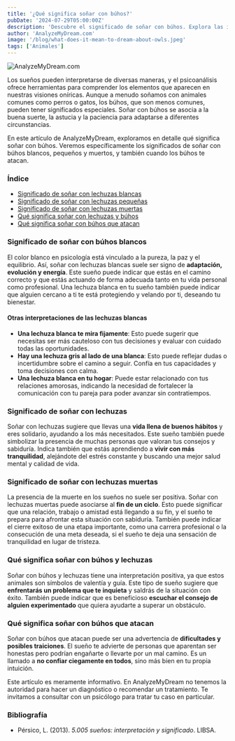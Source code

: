 ```yaml
---
title: '¿Qué significa soñar con búhos?'
pubDate: '2024-07-29T05:00:00Z'
description: 'Descubre el significado de soñar con búhos. Explora las interpretaciones de los búhos blancos, los búhos pequeños, los búhos muertos y más.'
author: 'AnalyzeMyDream.com'
image: '/blog/what-does-it-mean-to-dream-about-owls.jpeg'
tags: ['Animales']
---
```


![AnalyzeMyDream.com](/blog/what-does-it-mean-to-dream-about-owls.jpeg)

Los sueños pueden interpretarse de diversas maneras, y el psicoanálisis ofrece herramientas para comprender los elementos que aparecen en nuestras visiones oníricas. Aunque a menudo soñamos con animales comunes como perros o gatos, los búhos, que son menos comunes, pueden tener significados especiales. Soñar con búhos se asocia a la buena suerte, la astucia y la paciencia para adaptarse a diferentes circunstancias.

En este artículo de AnalyzeMyDream, exploramos en detalle qué significa soñar con búhos. Veremos específicamente los significados de soñar con búhos blancos, pequeños y muertos, y también cuando los búhos te atacan.

### Índice

- [Significado de soñar con lechuzas blancas](#significado-de-soñar-con-lechuzas-blancas)
- [Significado de soñar con lechuzas pequeñas](#significado-de-soñar-con-lechuzas-pequenas)
- [Significado de soñar con lechuzas muertas](#significado-de-soñar-con-lechuzas-muertas)
- [Qué significa soñar con lechuzas y búhos](#que-significa-soñar-con-lechuzas-y-buhos)
- [Qué significa soñar con búhos que atacan](#que-significa-soñar-con-buhos-que-atacan)

### Significado de soñar con búhos blancos

El color blanco en psicología está vinculado a la pureza, la paz y el equilibrio. Así, soñar con lechuzas blancas suele ser signo de **adaptación, evolución y energía**. Este sueño puede indicar que estás en el camino correcto y que estás actuando de forma adecuada tanto en tu vida personal como profesional. Una lechuza blanca en tu sueño también puede indicar que alguien cercano a ti te está protegiendo y velando por ti, deseando tu bienestar.

#### Otras interpretaciones de las lechuzas blancas

- **Una lechuza blanca te mira fijamente**: Esto puede sugerir que necesitas ser más cauteloso con tus decisiones y evaluar con cuidado todas las oportunidades.
- **Hay una lechuza gris al lado de una blanca**: Esto puede reflejar dudas o incertidumbre sobre el camino a seguir. Confía en tus capacidades y toma decisiones con calma.
- **Una lechuza blanca en tu hogar**: Puede estar relacionado con tus relaciones amorosas, indicando la necesidad de fortalecer la comunicación con tu pareja para poder avanzar sin contratiempos.

### Significado de soñar con lechuzas

Soñar con lechuzas sugiere que llevas una **vida llena de buenos hábitos** y eres solidario, ayudando a los más necesitados. Este sueño también puede simbolizar la presencia de muchas personas que valoran tus consejos y sabiduría. Indica también que estás aprendiendo a **vivir con más tranquilidad**, alejándote del estrés constante y buscando una mejor salud mental y calidad de vida.

### Significado de soñar con lechuzas muertas

La presencia de la muerte en los sueños no suele ser positiva. Soñar con lechuzas muertas puede asociarse al **fin de un ciclo**. Esto puede significar que una relación, trabajo o amistad está llegando a su fin, y el sueño te prepara para afrontar esta situación con sabiduría. También puede indicar el cierre exitoso de una etapa importante, como una carrera profesional o la consecución de una meta deseada, si el sueño te deja una sensación de tranquilidad en lugar de tristeza.

### Qué significa soñar con búhos y lechuzas

Soñar con búhos y lechuzas tiene una interpretación positiva, ya que estos animales son símbolos de valentía y guía. Este tipo de sueño sugiere que **enfrentarás un problema que te inquieta** y saldrás de la situación con éxito. También puede indicar que es beneficioso **escuchar el consejo de alguien experimentado** que quiera ayudarte a superar un obstáculo.

### Qué significa soñar con búhos que atacan

Soñar con búhos que atacan puede ser una advertencia de **dificultades y posibles traiciones**. El sueño te advierte de personas que aparentan ser honestas pero podrían engañarte o llevarte por un mal camino. Es un llamado a **no confiar ciegamente en todos**, sino más bien en tu propia intuición. 

Este artículo es meramente informativo. En AnalyzeMyDream no tenemos la autoridad para hacer un diagnóstico o recomendar un tratamiento. Te invitamos a consultar con un psicólogo para tratar tu caso en particular.

### Bibliografía

- Pérsico, L. (2013). *5.005 sueños: interpretación y significado*. LIBSA.